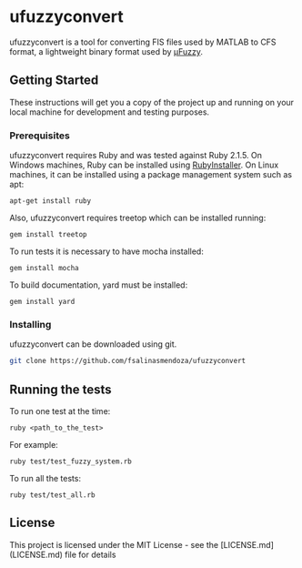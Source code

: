 # ufuzzyconvert

ufuzzyconvert is a tool for converting FIS files used by MATLAB to CFS format,
a lightweight binary format used by
[µFuzzy](http://bitbucket.org/fsalinasmendoza/fuzzy).

## Getting Started

These instructions will get you a copy of the project up and running on your
local machine for development and testing purposes.

### Prerequisites

ufuzzyconvert requires Ruby and was tested against Ruby 2.1.5. On Windows
machines, Ruby can be installed using
[RubyInstaller](https://rubyinstaller.org/downloads/). On Linux machines, it can
be installed using a package management system such as apt:

```
apt-get install ruby
```

Also, ufuzzyconvert requires treetop which can be installed running:

```
gem install treetop
```

To run tests it is necessary to have mocha installed:

```
gem install mocha
```

To build documentation, yard must be installed:

```
gem install yard
```

### Installing

ufuzzyconvert can be downloaded using git.

```bash
git clone https://github.com/fsalinasmendoza/ufuzzyconvert
```

## Running the tests

To run one test at the time:

```
ruby <path_to_the_test>
```

For example:

```
ruby test/test_fuzzy_system.rb
```

To run all the tests:

```
ruby test/test_all.rb
```

## License

This project is licensed under the MIT License - see the [LICENSE.md]
(LICENSE.md) file for details

